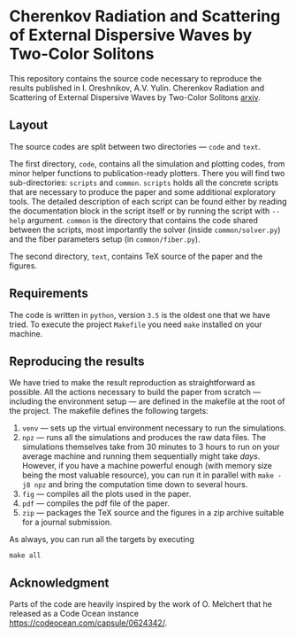 # Cherenkov Radiation and Scattering of External Dispersive Waves by Two-Color Solitons

This repository contains the source code necessary to reproduce the results published in I. Oreshnikov, A.V. Yulin. Cherenkov Radiation and Scattering of External Dispersive Waves by Two-Color Solitons [arxiv](https://arxiv.org/).

## Layout

The source codes are split between two directories — `code` and `text`.

The first directory, `code`, contains all the simulation and plotting codes, from minor helper functions to publication-ready plotters. There you will find two sub-directories: `scripts` and `common`. `scripts` holds all the concrete scripts that are necessary to produce the paper and some additional exploratory tools. The detailed description of each script can be found either by reading the documentation block in the script itself or by running the script with `--help` argument. `common` is the directory that contains the code shared between the scripts, most importantly the solver (inside `common/solver.py`) and the fiber parameters setup (in `common/fiber.py`).

The second directory, `text`, contains TeX source of the paper and the figures.

## Requirements

The code is written in `python`, version `3.5` is the oldest one that we have tried. To execute the project `Makefile` you need `make` installed on your machine.

## Reproducing the results

We have tried to make the result reproduction as straightforward as possible. All the actions necessary to build the paper from scratch — including the environment setup — are defined in the makefile at the root of the project. The makefile defines the following targets:

1. `venv` — sets up the virtual environment necessary to run the simulations.
2. `npz` — runs all the simulations and produces the raw data files. The simulations themselves take from 30 minutes to 3 hours to run on your average machine and running them sequentially might take _days_. However, if you have a machine powerful enough (with memory size being the most valuable resource), you can run it in parallel with `make -j8 npz` and bring the computation time down to several hours.
3. `fig` — compiles all the plots used in the paper.
4. `pdf` — compiles the pdf file of the paper.
5. `zip` — packages the TeX source and the figures in a zip archive suitable for a journal submission.

As always, you can run all the targets by executing

    make all

## Acknowledgment

Parts of the code are heavily inspired by the work of O. Melchert that he released as a Code Ocean instance https://codeocean.com/capsule/0624342/.
